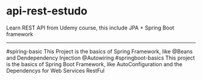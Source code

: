 # api-rest-estudo
Learn REST API from Udemy course, this include JPA + Spring Boot framework
<hr>
#spiring-basic
This Project is the basics of Spring Framework, like @Beans and Dendependency Injection @Autowiring
#springboot-basics
This project is the basics of Spring Boot Framework, like AutoConfiguration and the Dependencys for Web Services RestFul
